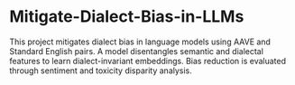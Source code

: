 # Mitigate-Dialect-Bias-in-LLMs
This project mitigates dialect bias in language models using AAVE and Standard English pairs. A model disentangles semantic and dialectal features to learn dialect-invariant embeddings. Bias reduction is evaluated through sentiment and toxicity disparity analysis.
